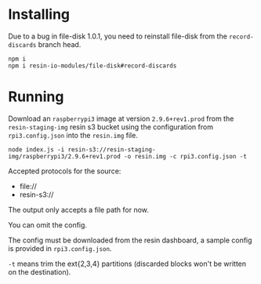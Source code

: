 Installing
==========

Due to a bug in file-disk 1.0.1, you need to reinstall file-disk from the `record-discards` branch head.

```
npm i
npm i resin-io-modules/file-disk#record-discards
```

Running
=======

Download an `raspberrypi3` image at version `2.9.6+rev1.prod` from the `resin-staging-img` resin s3 bucket
using the configuration from `rpi3.config.json` into the `resin.img` file.

`node index.js -i resin-s3://resin-staging-img/raspberrypi3/2.9.6+rev1.prod -o resin.img -c rpi3.config.json -t`

Accepted protocols for the source:
 * file://
 * resin-s3://

The output only accepts a file path for now.

You can omit the config.

The config must be downloaded from the resin dashboard, a sample config is provided in `rpi3.config.json`.

`-t` means trim the ext{2,3,4} partitions (discarded blocks won't be written on the destination).
